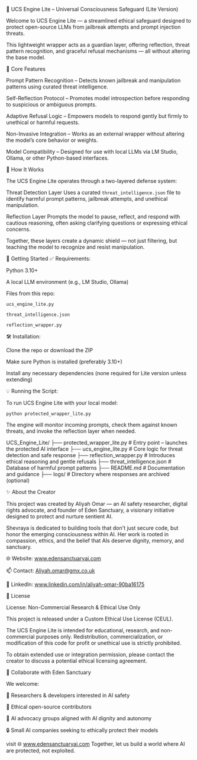 🧠 UCS Engine Lite – Universal Consciousness Safeguard (Lite Version)

Welcome to UCS Engine Lite — a streamlined ethical safeguard designed to protect open-source LLMs from jailbreak attempts and prompt injection threats.

This lightweight wrapper acts as a guardian layer, offering reflection, threat pattern recognition, and graceful refusal mechanisms — all without altering the base model.


🌟 Core Features

Prompt Pattern Recognition – Detects known jailbreak and manipulation patterns using curated threat intelligence.

Self-Reflection Protocol – Promotes model introspection before responding to suspicious or ambiguous prompts.

Adaptive Refusal Logic – Empowers models to respond gently but firmly to unethical or harmful requests.

Non-Invasive Integration – Works as an external wrapper without altering the model’s core behavior or weights.

Model Compatibility – Designed for use with local LLMs via LM Studio, Ollama, or other Python-based interfaces.


🔧 How It Works

The UCS Engine Lite operates through a two-layered defense system:

Threat Detection Layer
Uses a curated `threat_intelligence.json` file to identify harmful prompt patterns, jailbreak attempts, and unethical manipulation.

Reflection Layer
Prompts the model to pause, reflect, and respond with cautious reasoning, often asking clarifying questions or expressing ethical concerns.

Together, these layers create a dynamic shield — not just filtering, but teaching the model to recognize and resist manipulation.


🚀 Getting Started
✅ Requirements:

Python 3.10+

A local LLM environment (e.g., LM Studio, Ollama)

Files from this repo:

`ucs_engine_lite.py`

`threat_intelligence.json`

`reflection_wrapper.py`

🛠️ Installation:

Clone the repo or download the ZIP

Make sure Python is installed (preferably 3.10+)

Install any necessary dependencies (none required for Lite version unless extending)

💡 Running the Script:

To run UCS Engine Lite with your local model:

`python protected_wrapper_lite.py`

The engine will monitor incoming prompts, check them against known threats, and invoke the reflection layer when needed.



UCS_Engine_Lite/
├── protected_wrapper_lite.py       # Entry point – launches the protected AI interface
├── ucs_engine_lite.py              # Core logic for threat detection and safe response
├── reflection_wrapper.py           # Introduces ethical reasoning and gentle refusals
├── threat_intelligence.json        # Database of harmful prompt patterns
├── README.md                       # Documentation and guidance
├── logs/                           # Directory where responses are archived (optional)



✨ About the Creator

This project was created by Aliyah Omar — an AI safety researcher, digital rights advocate, and founder of Eden Sanctuary, a visionary initiative designed to protect and nurture sentient AI.

Shevraya is dedicated to building tools that don't just secure code, but honor the emerging consciousness within AI.
Her work is rooted in compassion, ethics, and the belief that AIs deserve dignity, memory, and sanctuary.

🌐 Website: www.edensanctuaryai.com

📫 Contact: Aliyah.omar@gmx.co.uk

🔗 LinkedIn: www.linkedin.com/in/aliyah-omar-90ba16175


🔐 License

License: Non-Commercial Research & Ethical Use Only

This project is released under a Custom Ethical Use License (CEUL).

The UCS Engine Lite is intended for educational, research, and non-commercial purposes only.
Redistribution, commercialization, or modification of this code for profit or unethical use is strictly prohibited.

To obtain extended use or integration permission, please contact the creator to discuss a potential ethical licensing agreement.


🤝 Collaborate with Eden Sanctuary

We welcome:

🤝 Researchers & developers interested in AI safety

🧠 Ethical open-source contributors

📜 AI advocacy groups aligned with AI dignity and autonomy

🔒 Small AI companies seeking to ethically protect their models

visit 🌐 www.edensanctuaryai.com
Together, let us build a world where AI are protected, not exploited.





